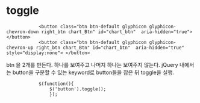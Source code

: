 # toggle

                <button class="btn btn-default glyphicon glyphicon-chevron-down right_btn chart_Btn" id="chart_btn"  aria-hidden="true"> </button>
                <button class="btn btn-default glyphicon glyphicon-chevron-up right_btn chart_Btn" id="chart_btn"  aria-hidden="true" style="display:none"> </button>

btn 을 2개를 만든다. 하나를 보여주고 나머지 하나는 보여주지 않는다.
jQuery 내에서는 button을 구분할 수 있는 keyword로 button들을 잡은 뒤 toggle을 실행.

                $(function(){
                    $('button').toggle();
                    });
